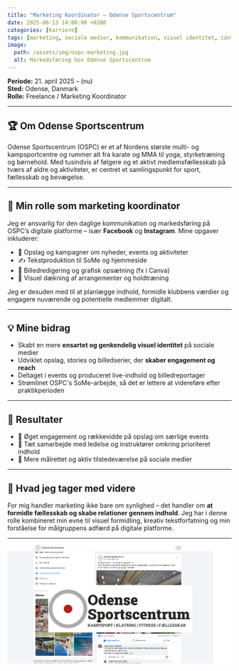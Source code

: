 ```yaml
---
title: "Marketing Koordinator – Odense Sportscentrum"
date: 2025-06-13 14:00:00 +0200
categories: [Karriere]
tags: [marketing, sociale medier, kommunikation, visuel identitet, content]
image:
  path: /assets/img/ospc-marketing.jpg
  alt: Markedsføring hos Odense Sportscentrum
---
```


**Periode:** 21. april 2025 – (nu)  
**Sted:** Odense, Danmark  
**Rolle:** Freelance / Marketing Koordinator

---

## 🏆 Om Odense Sportscentrum

Odense Sportscentrum (OSPC) er et af Nordens største multi- og kampsportcentre og rummer alt fra karate og MMA til yoga, styrketræning og børnehold. Med tusindvis af følgere og et aktivt medlemsfællesskab på tværs af aldre og aktiviteter, er centret et samlingspunkt for sport, fællesskab og bevægelse.

---

## 📣 Min rolle som marketing koordinator

Jeg er ansvarlig for den daglige kommunikation og markedsføring på OSPC’s digitale platforme – især **Facebook** og **Instagram**. Mine opgaver inkluderer:

- 📱 Opslag og kampagner om nyheder, events og aktiviteter
- ✍️ Tekstproduktion til SoMe og hjemmeside
- 🎨 Billedredigering og grafisk opsætning (fx i Canva)
- 📸 Visuel dækning af arrangementer og holdtræning

Jeg er desuden med til at planlægge indhold, formidle klubbens værdier og engagere nuværende og potentielle medlemmer digitalt.

---

## 💡 Mine bidrag

- Skabt en mere **ensartet og genkendelig visuel identitet** på sociale medier  
- Udviklet opslag, stories og billedserier, der **skaber engagement og reach**
- Deltaget i events og produceret live-indhold og billedreportager
- Strømlinet OSPC's SoMe-arbejde, så det er lettere at videreføre efter praktikperioden

---

## 🔁 Resultater

- 🔼 Øget engagement og rækkevidde på opslag om særlige events
- 🧠 Tæt samarbejde med ledelse og instruktører omkring prioriteret indhold
- 🎯 Mere målrettet og aktiv tilstedeværelse på sociale medier

---

## 🎯 Hvad jeg tager med videre

For mig handler marketing ikke bare om synlighed – det handler om **at formidle fællesskab og skabe relationer gennem indhold**. Jeg har i denne rolle kombineret min evne til visuel formidling, kreativ tekstforfatning og min forståelse for målgruppens adfærd på digitale platforme.

---

![Markedsføring hos OSPC](/assets/img/ospc-marketing.jpg)

